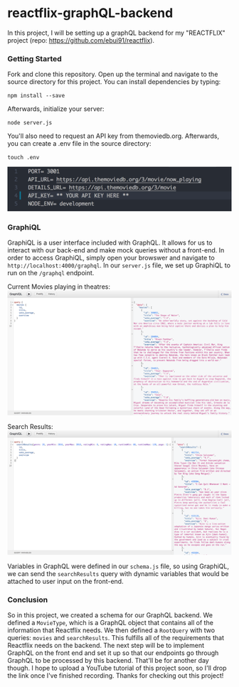 # reactflix-graphQL-backend #
In this project, I will be setting up a graphQL backend for my "REACTFLIX" project (repo: https://github.com/ebui91/reactflix).

### Getting Started ###
Fork and clone this repository. Open up the terminal and navigate to the source directory for this project. You can install dependencies by typing:

```
npm install --save
```

Afterwards, initialize your server:
```
node server.js
```

You'll also need to request an API key from themoviedb.org. Afterwards, you can create a .env file in the source directory:
```
touch .env
```
![alt text](https://github.com/ebui91/reactflix-graphQL-backend/blob/master/images/env.png)



### GraphiQL ###
GraphiQL is a user interface included with GraphQL. It allows for us to interact with our back-end and make mock queries without a front-end. In order to access GraphiQL, simply open your browswer and navigate to `http://localhost:4000/graphql`. In our `server.js` file, we set up GraphiQL to run on the `/graphql` endpoint.

Current Movies playing in theatres:
![alt text](https://github.com/ebui91/reactflix-graphQL-backend/blob/master/images/movies.png)

Search Results:
![alt text](https://github.com/ebui91/reactflix-graphQL-backend/blob/master/images/searchResults.png)

Variables in GraphQL were defined in our `schema.js` file, so using GraphiQL, we can send the `searchResults` query with dynamic variables that would be attached to user input on the front-end. 


### Conclusion ###
So in this project, we created a schema for our GraphQL backend. We defined a `MovieType`, which is a GraphQL object that contains all of the information that Reactflix needs. We then defined a `RootQuery` with two queries: `movies` and `searchResults`. This fulfills all of the requirements that Reactflix needs on the backend. The next step will be to implement GraphQL on the front end and set it up so that our endpoints go through GraphQL to be processed by this backend. That'll be for another day though. I hope to upload a YouTube tutorial of this project soon, so I'll drop the link once I've finished recording. Thanks for checking out this project!



